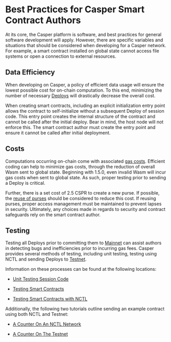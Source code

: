 # Best Practices for Casper Smart Contract Authors

At its core, the Casper platform is software, and best practices for general software development will apply. However, there are specific variables and situations that should be considered when developing for a Casper network. For example, a smart contract installed on global state cannot access file systems or open a connection to external resources.

## Data Efficiency

When developing on Casper, a policy of efficient data usage will ensure the lowest possible cost for on-chain computation. To this end, minimizing the number of necessary [Deploys](/dapp-dev-guide/building-dapps/sending-deploys/) will drastically decrease the overall cost.

When creating smart contracts, including an explicit initialization entry point allows the contract to self-initialize without a subsequent Deploy of session code. This entry point creates the internal structure of the contract and cannot be called after the initial deploy. Bear in mind, the host node will not enforce this. The smart contract author must create the entry point and ensure it cannot be called after initial deployment.

## Costs

Computations occurring on-chain come with associated [gas costs](/economics/gas-concepts). Efficient coding can help to minimize gas costs, through the reduction of overall Wasm sent to global state. Beginning with 1.5.0, even invalid Wasm will incur gas costs when sent to global state. As such, proper testing prior to sending a Deploy is critical.

Further, there is a set cost of 2.5 CSPR to create a new purse. If possible, the [reuse of purses](/tutorials/transfer-token-to-contract/#scenario2) should be considered to reduce this cost. If reusing purses, proper access management must be maintained to prevent lapses in security. Ultimately, any choices made in regards to security and contract safeguards rely on the smart contract author.

## Testing

Testing all Deploys prior to committing them to [Mainnet](https://cspr.live/) can assist authors in detecting bugs and inefficiencies prior to incurring gas fees. Casper provides several methods of testing, including unit testing, testing using NCTL and sending Deploys to [Testnet](https://testnet.cspr.live/).

Information on these processes can be found at the following locations:

- [Unit Testing Session Code](/dapp-dev-guide/writing-contracts/testing-session-code/)

- [Testing Smart Contracts](/dapp-dev-guide/writing-contracts/testing/)

- [Testing Smart Contracts with NCTL](/dapp-dev-guide/building-dapps/nctl-test/)

Additionally, the following two tutorials outline sending an example contract using both NCTL and Testnet:

- [A Counter On An NCTL Network](/counter/)

- [A Counter On The Testnet](/counter-testnet)